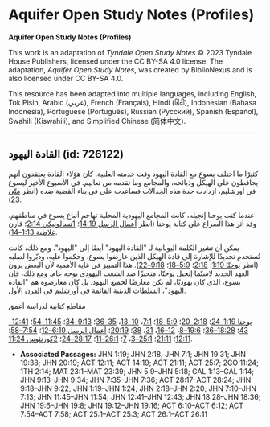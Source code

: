 # Aquifer Open Study Notes (Profiles)

**Aquifer Open Study Notes (Profiles)**

This work is an adaptation of *Tyndale Open Study Notes* © 2023 Tyndale House Publishers, licensed under the CC BY\-SA 4\.0 license. The adaptation, *Aquifer Open Study Notes*, was created by BiblioNexus and is also licensed under CC BY\-SA 4\.0\.

This resource has been adapted into multiple languages, including English, Tok Pisin, Arabic (عربي), French (Français), Hindi (हिंदी), Indonesian (Bahasa Indonesia), Portuguese (Português), Russian (Русский), Spanish (Español), Swahili (Kiswahili), and Simplified Chinese (简体中文).



--------------------------------

## القادة اليهود (id: 726122)

كثيرًا ما اختلف يسوع مع القادة اليهود وقت خدمته العلنية. كان هؤلاء القادة يعتقدون أنهم يحافظون على الهيكل وذبائحه، والمجامع وما تقدمه من تعاليم. في الأسبوع الأخير ليسوع في أورشليم، ازدادت حدة هذه الجدالات فساعدت على في بناء القضية ضده (انظر [متّى 23](https://ref.ly/Matt23:1-Matt23:39)). 

عندما كتب يوحنا إنجيله، كانت المجامع اليهودية المحلية تهاجم أتباع يسوع في مناطقهم. وقد أثر هذا الصراع على كتابة يوحنا (انظر [أعمال الرسل 14:19](https://ref.ly/Acts14:19)؛ [1تسالونيكي 2:14](https://ref.ly/1Thess2:14)؛ قارن [غلاطية 1:13–14](https://ref.ly/Gal1:13-Gal1:14)).

يمكن أن تشير الكلمة اليونانية لـ "القادة اليهود" أيضًا إلى "اليهود". ومع ذلك، كانت تُستخدم تحديدًا للإشارة إلى قادة الهيكل الذين عارضوا يسوع، وحكموا عليه، ودبّروا لصلبه (انظر [يوحنّا 1:19](https://ref.ly/John1:19)؛ [2:18](https://ref.ly/John2:18)؛ [5:9–18](https://ref.ly/John5:9-John5:18)؛ [9:18–22](https://ref.ly/John9:18-John9:22)). هذا التمييز في غاية الأهمية لأن البعض يرون العهد الجديد لاسيّما إنجيل يوحنّا، متحيزًا ضد الشعب اليهودي بوجه عام. ومع ذلك، فإن يسوع، الذي كان يهوديًا، لم يكن معارضًا لجميع اليهود. بل كان معارضوه هم "القادة اليهود"، السلطات الدينية القائمة في أورشليم في القرن الأول. 

مقاطع كتابية لدراسة أعمق

[يوحنا 1:19–24](https://ref.ly/John1:19-John1:24)؛ [2:18–20](https://ref.ly/John2:18-John2:20)؛ [5:9–18](https://ref.ly/John5:9-John5:18)؛ [7:1](https://ref.ly/John7:1)، [10–13](https://ref.ly/John7:10-John7:13)، [35–36](https://ref.ly/John7:35-John7:36)؛ [9:13–34](https://ref.ly/John9:13-John9:34)؛ [11:45–54](https://ref.ly/John11:45-John11:54)؛ [12:41–43](https://ref.ly/John12:41-John12:43)؛ [18:28–36](https://ref.ly/John18:28-John18:36)؛ [19:6–8](https://ref.ly/John19:6-John19:8)، [12–16](https://ref.ly/John19:12-John19:16)، [31](https://ref.ly/John19:31)، [38](https://ref.ly/John19:38)؛ [20:19](https://ref.ly/John20:19)؛ [أعمال الرسل 6:10–12](https://ref.ly/Acts6:10-Acts6:12)؛ [7:54–58](https://ref.ly/Acts7:54-Acts7:58)؛ [12:11](https://ref.ly/Acts12:11)؛ [21:11](https://ref.ly/Acts21:11)؛ [25:1–3](https://ref.ly/Acts25:1-Acts25:3)، [7](https://ref.ly/Acts25:7)؛ [26:1–11](https://ref.ly/Acts26:1-Acts26:11)؛ [28:17–24](https://ref.ly/Acts28:17-Acts28:24)؛ [2كورنثوس 11:24](https://ref.ly/2Cor11:24).

* **Associated Passages:** JHN 1:19; JHN 2:18; JHN 7:1; JHN 19:31; JHN 19:38; JHN 20:19; ACT 12:11; ACT 14:19; ACT 21:11; ACT 25:7; 2CO 11:24; 1TH 2:14; MAT 23:1–MAT 23:39; JHN 5:9–JHN 5:18; GAL 1:13–GAL 1:14; JHN 9:13–JHN 9:34; JHN 7:35–JHN 7:36; ACT 28:17–ACT 28:24; JHN 9:18–JHN 9:22; JHN 1:19–JHN 1:24; JHN 2:18–JHN 2:20; JHN 7:10–JHN 7:13; JHN 11:45–JHN 11:54; JHN 12:41–JHN 12:43; JHN 18:28–JHN 18:36; JHN 19:6–JHN 19:8; JHN 19:12–JHN 19:16; ACT 6:10–ACT 6:12; ACT 7:54–ACT 7:58; ACT 25:1–ACT 25:3; ACT 26:1–ACT 26:11

